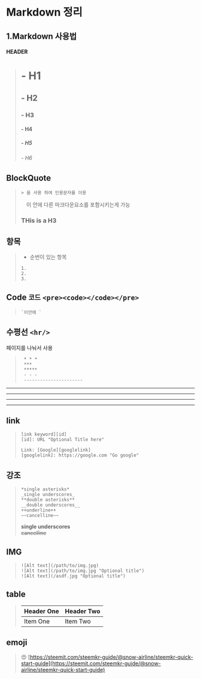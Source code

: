 # Markdown 정리

## 1.Markdown 사용법 

#### HEADER
>#  - H1  #
>##  - H2  ##
>###  - H3  ###
>####  - H4  ####
>#####  - H5  #####
>######  - H6  ######

## BlockQuote
> ``> 을 사용 하여 인용문자를 이용``
>
>　이 안에 다른 마크다운요소를 포함시키는게 가능 
> ### THis is a H3

## 항목
> - 순번이 있는 항목
>
> ```
> 1.
> 2.
> 3.
> ```

## Code `코드` `<pre><code></code></pre>`

>```
> `이안에 `
>```

## 수평선 `<hr/>`
페이지를 나눠서 사용
> ```
>  * * *
>  ***
>  *****
>  - - -
>  ----------------------
> ```

 * * *
 ***
 *****
 - - -

## link
> ```
> link keyword][id]
> [id]: URL "Optional Title here"
>
> Link: [Google][googlelink]
> [googlelink]: https://google.com "Go google"
> ```

## 강조
> ```
> *single asterisks*
> _single underscores_
> **double asterisks**
> __double underscores__
> ++underline++
> ~~cancelline~~
> ```
> __single underscores__<br>
> ~~cancelline~~



## IMG
> ```
> ![Alt text](/path/to/img.jpg)
> ![Alt text](/path/to/img.jpg "Optional title")
> ![Alt text](/asdf.jpg "Optional title")
> ```

## table
> | Header One     | Header Two     |
> | :------------- | :------------- |
> | Item One       | Item Two       |

## emoji
> &#128525;
[https://steemit.com/steemkr-guide/@snow-airline/steemkr-quick-start-guide](https://steemit.com/steemkr-guide/@snow-airline/steemkr-quick-start-guide)
